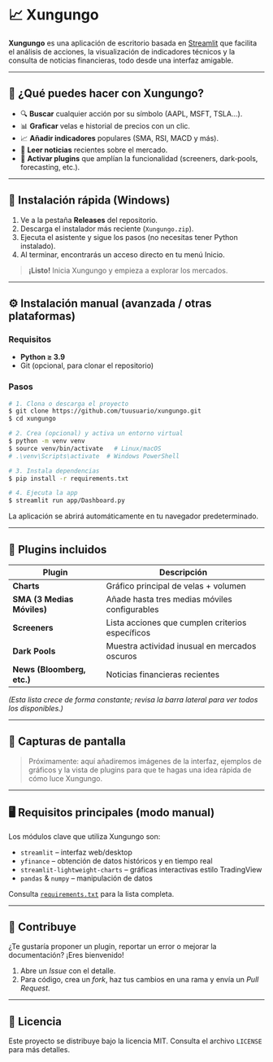 # 📈 Xungungo

**Xungungo** es una aplicación de escritorio basada en [Streamlit](https://streamlit.io/) que facilita el análisis de acciones, la visualización de indicadores técnicos y la consulta de noticias financieras, todo desde una interfaz amigable.

---

## 🧭 ¿Qué puedes hacer con Xungungo?

- 🔍 **Buscar** cualquier acción por su símbolo (AAPL, MSFT, TSLA…).
- 📊 **Graficar** velas e historial de precios con un clic.
- 📈 **Añadir indicadores** populares (SMA, RSI, MACD y más).
- 📰 **Leer noticias** recientes sobre el mercado.
- 🧩 **Activar plugins** que amplían la funcionalidad (screeners, dark‑pools, forecasting, etc.).

---

## 🚀 Instalación rápida (Windows)

1. Ve a la pestaña **Releases** del repositorio.
2. Descarga el instalador más reciente (`Xungungo.zip`).
3. Ejecuta el asistente y sigue los pasos (no necesitas tener Python instalado).
4. Al terminar, encontrarás un acceso directo en tu menú Inicio.

> **¡Listo!** Inicia Xungungo y empieza a explorar los mercados.

---

## ⚙️ Instalación manual (avanzada / otras plataformas)

### Requisitos

- **Python ≥ 3.9**
- Git (opcional, para clonar el repositorio)

### Pasos

```bash
# 1. Clona o descarga el proyecto
$ git clone https://github.com/tuusuario/xungungo.git
$ cd xungungo

# 2. Crea (opcional) y activa un entorno virtual
$ python -m venv venv
$ source venv/bin/activate   # Linux/macOS
# .\venv\Scripts\activate  # Windows PowerShell

# 3. Instala dependencias
$ pip install -r requirements.txt

# 4. Ejecuta la app
$ streamlit run app/Dashboard.py
```

La aplicación se abrirá automáticamente en tu navegador predeterminado.

---

## 🧩 Plugins incluidos

| Plugin                     | Descripción                                      |
| -------------------------- | ------------------------------------------------ |
| **Charts**                 | Gráfico principal de velas + volumen             |
| **SMA (3 Medias Móviles)** | Añade hasta tres medias móviles configurables    |
| **Screeners**              | Lista acciones que cumplen criterios específicos |
| **Dark Pools**             | Muestra actividad inusual en mercados oscuros    |
| **News (Bloomberg, etc.)** | Noticias financieras recientes                   |

*(Esta lista crece de forma constante; revisa la barra lateral para ver todos los disponibles.)*

---

## 📸 Capturas de pantalla

> Próximamente: aquí añadiremos imágenes de la interfaz, ejemplos de gráficos y la vista de plugins para que te hagas una idea rápida de cómo luce Xungungo.

---

## 🖥️ Requisitos principales (modo manual)

Los módulos clave que utiliza Xungungo son:

- `streamlit` – interfaz web/desktop
- `yfinance` – obtención de datos históricos y en tiempo real
- `streamlit-lightweight-charts` – gráficas interactivas estilo TradingView
- `pandas` & `numpy` – manipulación de datos

Consulta [`requirements.txt`](./requirements.txt) para la lista completa.

---

## 🙌 Contribuye

¿Te gustaría proponer un plugin, reportar un error o mejorar la documentación? ¡Eres bienvenido!

1. Abre un *Issue* con el detalle.
2. Para código, crea un *fork*, haz tus cambios en una rama y envía un *Pull Request*.

---

## 📄 Licencia

Este proyecto se distribuye bajo la licencia MIT. Consulta el archivo `LICENSE` para más detalles.

